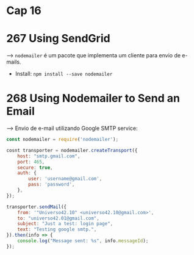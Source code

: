 # Cap 16

# 267 Using SendGrid
--> `nodemailer` é um pacote que implementa um cliente para envio de e-mails.
* Install: `npm install --save nodemailer`

# 268 Using Nodemailer to Send an Email
--> Envio de e-mail utilizando Google SMTP service:
```javascript
const nodemailer = require('nodemailer');

cosnt transporter = nodemailer.createTransport({
    host: "smtp.gmail.com",
    port: 465,
    secure: true,
    auth: {
        user: 'username@gmail.com',
        pass: 'password',
    },
});

transporter.sendMail({
    from: '"Universo42.10" <universo42.10@gmail.com>',
    to: "universo42.01@gmail.com",
    subject: "Just a test: login page",
    text: "Testing google smtp.",
}).then(info => {
    console.log("Message sent: %s", info.messageId);
});
```